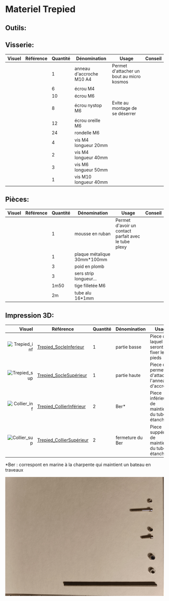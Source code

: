 # Materiel Trepied
## Outils:

## Visserie:
| Visuel | Référence | Quantité | Dénomination | Usage | Conseil |
|-------:|-----------|----------|--------------------------|-----------------------------------------|----------|
|        |           |         1| anneau d'accroche M10 A4 |Permet d'attacher un bout au micro kosmos |          |
|        |           |         6| écrou M4                 |                                         |          |
|        |           |        10| écrou M6                 |                                         |          |
|        |           |         8| écrou nystop  M6         |Evite au montage de se déserrer          |          |
|        |           |        12| écrou oreille M6         |                                         |          |
|        |           |        24| rondelle M6              |                                         |          |
|        |           |         4| vis M4 longueur 20mm     |                                         |          |
|        |           |         2| vis M4 longueur 40mm     |                                         |          |
|        |           |         3| vis M6 longueur 50mm     |                                         |          |
|        |           |         1| vis M10 longueur 40mm    |                                         |          |


## Pièces:
| Visuel | Référence | Quantité | Dénomination | Usage | Conseil |
|-------:|-----------|----------|--------------------------|-----------------------------------------|----------|
|        |           |         1| mousse en ruban          |Permet d'avoir un contact parfait avec le tube plexy|          |
|        |           |         1| plaque métalique 30mm*100mm |                                         |          |
|        |           |         3| poid en plomb            |                                         |          |
|        |           |         3| sers strip longueur...   |                                         |          |
|        |           |      1m50| tige filletée M6         |                                         |          |
|        |           |        2m| tube alu 16*1mm          |                                         |          |



## Impression 3D:
| Visuel | Référence | Quantité | Dénomination | Usage | Conseil |
|-------:|-----------|----------|--------------------------|-----------------------------------------|----------|
| ![Trepied_inf](/../µKOSMOS/docs/pictures/3Dpart/trepied/socleInferieur.png)        |[Trepied_SocleInferieur](/../µKOSMOS/hardware/3Dprint_files/trepied/Trepied_SocleInferieur.stl)           |         1| partie basse             |Piece dans laquel seront fixer les pieds                                         |          |
| ![Trepied_sup](/../µKOSMOS/docs/pictures/3Dpart/trepied/socleSuperieur.png)        |[Trepied_SocleSupérieur](/../µKOSMOS/hardware/3Dprint_files/trepied/Trepied_SocleSupérieur.stl)           |         1| partie haute             |Piece qui permettra d'attacher l'anneau d'accroche                                          |          |
| ![Collier_inf](/../µKOSMOS/docs/pictures/3Dpart/trepied/collierInferieur.png)        |[Trepied_CollierInférieur](/../µKOSMOS/hardware/3Dprint_files/trepied/Trepied_CollierInférieur.stl)             |         2| Ber*               |Piece inférieur de maintient du tube étanche                                         |          |
| ![Collier_sup](/../µKOSMOS/docs/pictures/3Dpart/trepied/collierSuperieur.png)        |[Trepied_CollierSupérieur](/../µKOSMOS/hardware/3Dprint_files/trepied/Trepied_CollierSupérieur.stl)             |         2| fermeture du Ber   |Piece suppérieur de maintient du tube étanche                                         |          |


*Ber : correspont en marine à la charpente qui maintient un bateau en traveaux




 ![piece-2](pictures/equipments/piece-2.jpg)
 
